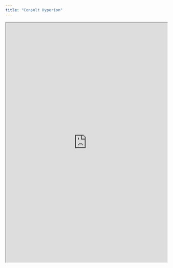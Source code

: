 ```yaml
---
title: "Consult Hyperion"
---
```




<iframe height="750" width="100%" src="https://ewelton.github.io/ktest/wiki.html#Consult%20Hyperion"></iframe>
